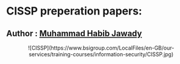 # CISSP preperation papers:

## Author : **[Muhammad Habib Jawady](https://web.facebook.com/hbibz2018)**


<p align="center">
![CISSP](https://www.bsigroup.com/LocalFiles/en-GB/our-services/training-courses/information-security/CISSP.jpg)
</p>


